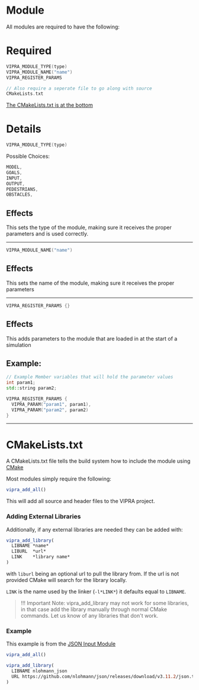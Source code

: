 
# Module

All modules are required to have the following:

# Required

```C++
VIPRA_MODULE_TYPE(type)
VIPRA_MODULE_NAME("name")
VIPRA_REGISTER_PARAMS

// Also require a seperate file to go along with source
CMakeLists.txt
```

[The CMakeLists.txt is at the bottom](#CMakeLists)


# Details

```C++
VIPRA_MODULE_TYPE(type)
```

Possible Choices:
```C++
MODEL,
GOALS,
INPUT,
OUTPUT,
PEDESTRIANS,
OBSTACLES,
```

## Effects

This sets the type of the module, making sure it receives the proper parameters and is used correctly.

---

```C++
VIPRA_MODULE_NAME("name")
```

## Effects

This sets the name of the module, making sure it receives the proper parameters

---

```C++
VIPRA_REGISTER_PARAMS {}
```

## Effects

This adds parameters to the module that are loaded in at the start of a simulation

## Example:

```C++
// Example Member variables that will hold the parameter values
int param1;
std::string param2;

VIPRA_REGISTER_PARAMS {
  VIPRA_PARAM("param1", param1),
  VIPRA_PARAM("param2", param2)
}
```

---

# CMakeLists.txt

A CMakeLists.txt file tells the build system how to include the module using [CMake](https://cmake.org/)

Most modules simply require the following:
```CMake
vipra_add_all()
```

This will add all source and header files to the VIPRA project.

### Adding External Libraries

Additionally, if any external libraries are needed they can be added with:
```CMake
vipra_add_library(
  LIBNAME *name*
  LIBURL  *url*
  LINK    *library name*
)
```
with `liburl` being an optional url to pull the library from.
If the url is not provided CMake will search for the library locally.

`LINK` is the name used by the linker (`-l*LINK*`)  it defaults equal to `LIBNAME`.

> !!! Important Note: vipra_add_library may not work for some libraries, in that case add the library manually through normal CMake commands. Let us know of any libraries that don't work.

### Example

This example is from the [JSON Input Module](../base_modules.md)

```CMake
vipra_add_all()

vipra_add_library(
  LIBNAME nlohmann_json
  URL https://github.com/nlohmann/json/releases/download/v3.11.2/json.tar.xz
)
```